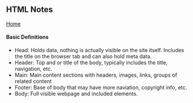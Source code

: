 ## HTML Notes
[Home](https://tjohnson986.github.io/reading-notes/)

#### Basic Definitions
- Head: Holds data, nothing is actually visible on the site itself. Includes the title on the browser tab and can also hold meta data. 
- Header: Top and or title of the body, typically includes the title, navigation, etc. 
- Main: Main content sections with headers, images, links, groups of related content
- Footer: Base of body that may have more naviation, copyright info, etc. 
- Body: Full visible webpage and included elements. 
